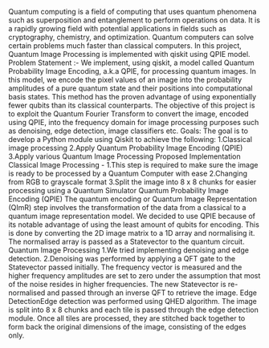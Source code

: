 Quantum computing is a field of computing that uses quantum phenomena such as superposition and entanglement to perform operations on data. It is a rapidly growing field with potential applications in fields such as cryptography, chemistry, and optimization. Quantum computers can solve certain problems much faster than classical computers.
In this project, Quantum Image Processing is implemented with qiskit using QPIE model.
Problem Statement :-
We implement, using qiskit, a model called Quantum Probability Image Encoding, a.k.a QPIE, for processing quantum images. In this model, we encode the pixel values of an image into the probability amplitudes of a pure quantum state and their positions into computational basis states. This method has the proven advantage of using exponentially fewer qubits than its classical counterparts.
The objective of this project is to exploit the Quantum Fourier Transform to convert the image, encoded using QPIE, into the frequency domain for image processing purposes such as denoising, edge detection, image classifiers etc.
Goals:
The goal is to develop a Python module using Qiskit to achieve the following:
1.Classical image processing
2.Apply Quantum Probability Image Encoding (QPIE)
3.Apply various Quantum Image Processing
Proposed Implementation
Classical Image Processing -
1.This step is required to make sure the image is ready to be processed by a Quantum Computer with ease
2.Changing from RGB to grayscale format
3.Split the image into 8 x 8 chunks for easier processing using a Quantum Simulator
Quantum Probability Image Encoding (QPIE) The quantum encoding or Quantum Image Representation (QImR) step involves the transformation of the data from a classical to a quantum image representation model. We decided to use QPIE because of its notable advantage of using the least amount of qubits for encoding. This is done by converting the 2D image matrix to a 1D array and normalising it. The normalised array is passed as a Statevector to the quantum circuit.
Quantum Image Processing
1.We tried implementing denoising and edge detection.
2.Denoising was performed by applying a QFT gate to the Statevector passed initially. The frequency vector is measured and the higher frequency amplitudes are set to zero under the assumption that most of the noise resides in higher frequencies. The new Statevector is re-normalised and passed through an inverse QFT to retrieve the image.
Edge DetectionEdge detection was performed using QHED algorithm. The image is split into 8 x 8 chunks and each tile is passed through the edge detection module. Once all tiles are processed, they are stitched back together to form back the original dimensions of the image, consisting of the edges only.
